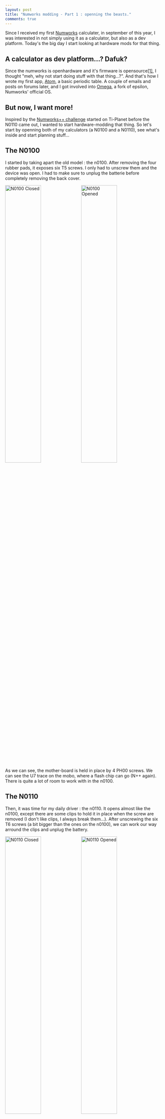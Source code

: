 ```yaml
---
layout: post
title: "Numworks modding - Part 1 : openning the beasts."
comments: true
---
```


Since I received my first [Numworks](https://numworks.com/) calculater, in september of this year, 
I was interested in not simply using it as a calculator, but also as a dev platform. Today's 
the big day I start looking at hardware mods for that thing.

## A calculator as dev platform...? Dafuk?
Since the numworks is openhardware and it's firmware is opensource<a class="note" href="#note-1">[1]</a>,
I thought "meh, why not start doing stuff with that thing...?". And that's how I wrote my first app,
[Atom](https://github.com/M4xi1m3/nw-atom), a basic periodic table. A couple of emails and posts
on forums later, and I got involved into [Omega](https://github.com/Omega-Numworks/Omega), a fork of epsilon,
Numworks' official OS.

## But now, I want more!
Inspired by the [Numworks++ challenge](https://tiplanet.org/forum/viewtopic.php?t=20557) started on
Ti-Planet before the N0110 came out, I wanted to start hardware-modding that thing. So let's start
by openning both of my calculators (a N0100 and a N0110), see what's inside and start planning stuff...

## The N0100

I started by taking apart the old model : the n0100. After removing the four rubber pads, it exposes
six T5 screws. I only had to unscrew them and the device was open. I had to make sure to unplug the
batterie before completely removing the back cover.

<img src="{{ site.baseurl }}/images/2019-01-03-Numworks-mod-p1/n0100-close.jpg" alt="N0100 Closed" style="display: inline-block; width: 48%;"/>
<img src="{{ site.baseurl }}/images/2019-01-03-Numworks-mod-p1/n0100-open.jpg" alt="N0100 Opened" style="display: inline-block; width: 48%;"/>

As we can see, the mother-board is held in place by 4 PH00 screws. We can see the U7 trace on the mobo,
where a flash chip can go (N++ again). There is quite a lot of room to work with in the n0100.

## The N0110

Then, it was time for my daily driver : the n0110. It opens almost like the n0100, except there are some
clips to hold it in place when the screw are removed (I don't like clips, I always break them...). After
unscrewing the six T6 screws (a bit bigger than the ones on the n0100), we can work our way arround the
clips and unplug the battery.

<img src="{{ site.baseurl }}/images/2019-01-03-Numworks-mod-p1/n0110-close.jpg" alt="N0110 Closed" style="display: inline-block; width: 48%;"/>
<img src="{{ site.baseurl }}/images/2019-01-03-Numworks-mod-p1/n0110-open.jpg" alt="N0110 Opened" style="display: inline-block; width: 48%;"/>

We can see that the mobo is a little bit shorter than on the n0100. The screen isn't under the mobo anymore,
and a plastic light-pipe was added for the LED. A flash chip was also added. There is still some space left
for some modification.

## What's next, then ?

As we have seen, there is some space to work with on the two devices. What I want to do with these two calculator
is add a port on the exterior of the device for the UART, and add one of those cheap QI induction receiver,
because induction charging a calculator is kindof swag (in my opinion at least...).

## Bonus

I also had a N0110 preproduction unit, that I won from a contest on Ti-Planet, laying arround. I opened it, and it
was exactly like the normal N0110. Nothing more, nothing less. A bit disapointed to be honnest, but heh, it's a
N0110 afterall, what would you expect.

#### Notes :
 - <span id="note-1">[1] It's CC-BY-SA-NC, something that I and many peoples wouldn't consider free
software, but it's still better than the rest of the calculator industry so...</span>

